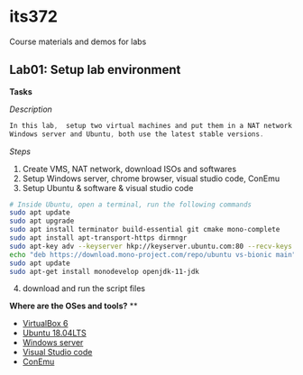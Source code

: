 # its372
Course materials and demos for labs


## Lab01: Setup lab environment
**Tasks**

_Description_
```c
In this lab,  setup two virtual machines and put them in a NAT network of VirtualBox:
Windows server and Ubuntu, both use the latest stable versions.
```

_Steps_

1. Create VMS, NAT network, download ISOs and softwares
2. Setup Windows server, chrome browser, visual studio code, ConEmu
3. Setup Ubuntu & software & visual studio code

```bash
# Inside Ubuntu, open a terminal, run the following commands
sudo apt update
sudo apt upgrade
sudo apt install terminator build-essential git cmake mono-complete
sudo apt install apt-transport-https dirmngr
sudo apt-key adv --keyserver hkp://keyserver.ubuntu.com:80 --recv-keys  3FA7E0328081BFF6A14DA29AA6A19B38D3D831EF
echo "deb https://download.mono-project.com/repo/ubuntu vs-bionic main"  | sudo tee /etc/apt/sources.list.d/mono-official-vs.list
sudo apt update
sudo apt-get install monodevelop openjdk-11-jdk
```
4. download and run the script files

**Where are the OSes and tools?** **
  * [VirtualBox 6](https://www.virtualbox.org/)
  * [Ubuntu 18.04LTS](https://ubuntu-mate.org/)
  * [Windows server](https://www.microsoft.com/en-us/cloud-platform/windows-server)
  * [Visual Studio code](https://code.visualstudio.com/)
  * [ConEmu](https://conemu.github.io/)


